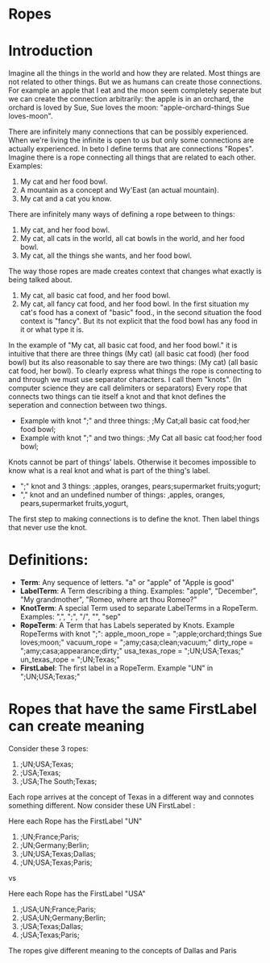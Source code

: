 # Ropes


# Introduction
Imagine all the things in the world and how they are related. Most things are not related to other things. But we as humans can create those connections. For example an apple that I eat and the moon seem completely seperate but we can create the connection arbitrarily: the apple is in an orchard, the orchard is loved by Sue, Sue loves the moon: "apple-orchard-things Sue loves-moon".

There are infinitely many connections that can be possibly experienced. When we're living the infinite is open to us but only some connections are actually experienced. In beto I define terms that are connections "Ropes". Imagine there is a rope connecting all things that are related to each other. Examples:
1. My cat and her food bowl. 
2. A mountain as a concept and Wy'East (an actual mountain).
3. My cat and a cat you know.

There are infinitely many ways of defining a rope between to things:
1. My cat, and her food bowl. 
2. My cat, all cats in the world, all cat bowls in the world, and her food bowl. 
3. My cat, all the things she wants, and her food bowl.

The way those ropes are made creates context that changes what exactly is being talked about. 
1. My cat, all basic cat food, and her food bowl. 
2. My cat, all fancy cat food, and her food bowl. 
In the first situation my cat's food has a conext of "basic" food., in the second situation the food context is "fancy". But its not explicit that the food bowl has any food in it or what type it is. 

In the example of "My cat, all basic cat food, and her food bowl." it is intuitive that there are three things (My cat) (all basic cat food) (her food bowl) but its also reasonable to say there are two things: (My cat) (all basic cat food, her bowl). To clearly express what things the rope is connecting to and through we must use separator characters. I call them "knots". (In computer science they are call delimiters or separators) Every rope that connects two things can tie itself a knot and that knot defines the seperation and connection between two things. 
- Example with knot ";" and three things: ;My Cat;all basic cat food;her food bowl;
- Example with knot ";" and two things: ;My Cat all basic cat food;her food bowl;

Knots cannot be part of things' labels. Otherwise it becomes impossible to know what is a real knot and what is part of the thing's label. 
- ";" knot and 3 things: ;apples, oranges, pears;supermarket fruits;yogurt;
- "," knot and an undefined number of things: ,apples, oranges, pears,supermarket fruits,yogurt,

The first step to making connections is to define the knot. Then label things that never use the knot. 

# Definitions: 
- **Term**: Any sequence of letters. "a" or "apple" of "Apple is good"
- **LabelTerm**: A Term describing a thing. Examples: "apple", "December", "My grandmother", "Romeo, where art thou Romeo?" 
- **KnotTerm**: A special Term used to separate LabelTerms in a RopeTerm. Examples: ",", ";", "/", "\", "sep"
- **RopeTerm**: A Term that has Labels seperated by Knots. 
Example RopeTerms with knot ";":
apple_moon_rope = ";apple;orchard;things Sue loves;moon;"
vacuum_rope = ";amy;casa;clean;vacuum;"
dirty_rope = ";amy;casa;appearance;dirty;"
usa_texas_rope = ";UN;USA;Texas;"
un_texas_rope = ";UN;Texas;"
- **FirstLabel**: The first label in a RopeTerm. Example "UN" in ";UN;USA;Texas;"

# Ropes that have the same FirstLabel can create meaning
Consider these 3 ropes: 
1. ;UN;USA;Texas; 
2. ;USA;Texas;
3. ;USA;The South;Texas;

Each rope arrives at the concept of Texas in a different way and connotes something different. Now consider these UN FirstLabel :

Here each Rope has the FirstLabel "UN"
1. ;UN;France;Paris;
2. ;UN;Germany;Berlin;
3. ;UN;USA;Texas;Dallas;
4. ;UN;USA;Texas;Paris;

vs 

Here each Rope has the FirstLabel "USA"
1. ;USA;UN;France;Paris;
2. ;USA;UN;Germany;Berlin;
3. ;USA;Texas;Dallas;
4. ;USA;Texas;Paris;

The ropes give different meaning to the concepts of Dallas and Paris
